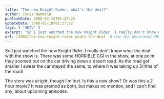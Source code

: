 ```yaml
---
title: "The new Knight Rider, what's the deal?"
author: Chris Hammond
publishDate: 2008-02-18T01:27:22
updateDate: 2008-02-18T01:27:22
tags: [ 'HDTV' ]
excerpt: "So I just watched the new Knight Rider. I really don't know what the deal with the show is. There was some HORRIBLE CGI in the show, at one point they zoomed out on the car driving down a desert road. As the road got smaller I swear the car stayed the same, to where it was taking up 3/4ths of the road!  The story was alright, though I'm lost. Is this a new show? Or was this a 2 hour movie? It was promod as both, but makes no mention, and I can't find any, about upcoming episodes. "
url: /2008/the-new-knight-rider-whats-the-deal  # Use the generated URL with year
---
```

<p>So I just watched the new Knight Rider. I really don't know what the deal with the show is. There was some HORRIBLE CGI in the show, at one point they zoomed out on the car driving down a desert road. As the road got smaller I swear the car stayed the same, to where it was taking up 3/4ths of the road!</p> <p>The story was alright, though I'm lost. Is this a new show? Or was this a 2 hour movie? It was promod as both, but makes no mention, and I can't find any, about upcoming episodes.</p>
